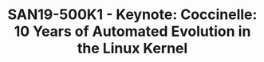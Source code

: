 ---
youtube_video_url: https://www.youtube.com/watch?v=LOsluYTzdMg
amazon_s3_presentation_url: https://static.linaro.org/connect/san19/presentations/san19-500k1.pdf
amazon_s3_video_url: https://static.linaro.org/connect/san19/videos/san19-500k1.mp4
categories:
- san19
description: Over the last 10+ years, we have been developing the Coccinelle C-program
  matching and transformation tool. Coccinelle allows developers to match and transform
  C code via a generalization of the familiar patch syntax. As Coccinelle is independent
  of the C preprocessor, Coccinelle rules can be applied across a code base, regardless
  of configuration constraints. Over the years, Coccinelle has been extensively used
  in Linux kernel development, resulting in over 7000 commits to the Linux kernel,
  and has found its place as part of the Linux kernel development process. This talk
  gives an introduction to the use of Coccinelle and gives an overview of its impact
  on the Linux kernel.
image: /assets/images/featured-images/san19/SAN19-500K1.png
session_attendee_num: '110'
session_id: SAN19-500K1
session_room: Pacific Room (Keynote)
session_slot:
  end_time: '2019-09-27 10:30:00'
  start_time: '2019-09-27 10:00:00'
session_speakers:
- speaker_bio: Julia Lawall is a Senior Research Scientist at Inria. Her research
    is at the intersection of programming languages and operating systems. She develops
    the tool Coccinelle and has over 2000 patches in the Linux kernel based on this
    work.
  speaker_company: Inria/LIP6/Sorbonne University
  speaker_image: /assets/images/speakers/san19/julia-lawall.jpg
  speaker_location: France
  speaker_name: Julia Lawall
  speaker_position: Senior Researcher
  speaker_url: http://coccinelle.lip6.fr
  speaker_username: julia.lawall
session_track: None/Other
tag: session
tags:
- Keynote
- Linux Kernel
title: 'SAN19-500K1 - Keynote: Coccinelle: 10 Years of Automated Evolution in the
  Linux Kernel'
---